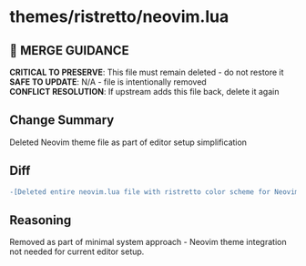 # themes/ristretto/neovim.lua

## 🚨 MERGE GUIDANCE
**CRITICAL TO PRESERVE**: This file must remain deleted - do not restore it  
**SAFE TO UPDATE**: N/A - file is intentionally removed  
**CONFLICT RESOLUTION**: If upstream adds this file back, delete it again

## Change Summary
Deleted Neovim theme file as part of editor setup simplification

## Diff
```diff
-[Deleted entire neovim.lua file with ristretto color scheme for Neovim editor]
```

## Reasoning
Removed as part of minimal system approach - Neovim theme integration not needed for current editor setup.
